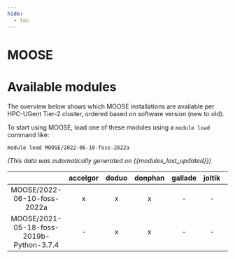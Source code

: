 ```yaml
---
hide:
  - toc
---
```


MOOSE
=====

# Available modules


The overview below shows which MOOSE installations are available per HPC-UGent Tier-2 cluster, ordered based on software version (new to old).

To start using MOOSE, load one of these modules using a `module load` command like:

```shell
module load MOOSE/2022-06-10-foss-2022a
```

*(This data was automatically generated on {{modules_last_updated}})*  

| |accelgor|doduo|donphan|gallade|joltik|shinx|skitty|
| :---: | :---: | :---: | :---: | :---: | :---: | :---: | :---: |
|MOOSE/2022-06-10-foss-2022a|x|x|x|-|-|-|-|
|MOOSE/2021-05-18-foss-2019b-Python-3.7.4|-|x|x|-|-|-|-|
